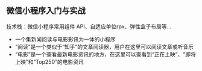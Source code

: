 微信小程序入门与实战
---
技术栈：微信小程序常用组件 API、自适应单位rpx、弹性盒子布局等...
- 一个集新闻阅读与电影影讯为一体的小程序
- “阅读”是一个类似于“知乎”的文章阅读器，用户在这里可以阅读文章或听音乐
- “电影”是一个查看最新电影资讯的地方，在这里可以查看到“正在上映”、“即将上映”和“Top250”的电影资讯